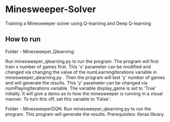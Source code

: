# Minesweeper-Solver
Training a Minesweeper solver using Q-learning and Deep Q-learning 

How to run
-----------

Folder - Minesweeper_Qlearning:

Run minesweeper_qlearning.py to run the program. The program will first train x number of games first. This 'x' parameter can be modified and changed via changing the value of the numLearningIterations variable in minesweeper_qlearning.py . Then the program will test 'y' number of games and will generate the results. This 'y' parameter can be changed via numPlayingIterations variable.
The variable display_game is set to 'True' initially. It will give a demo as to how the minesweeper is running in a visual manner. To turn this off, set this variable to 'False'.

Folder - MinesweeperDQN:
Run minesweeper_qlearning.py to run the program. This program will generate the results. 
Prerequisites: Keras library.

